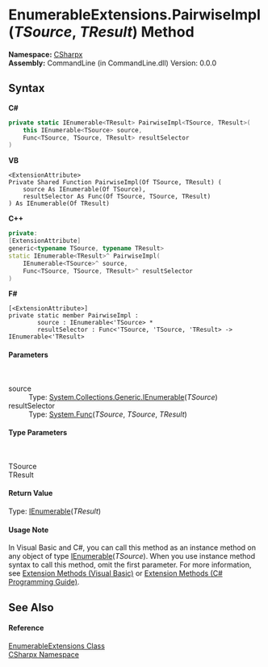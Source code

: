 # EnumerableExtensions.PairwiseImpl(*TSource*, *TResult*) Method 
 

**Namespace:**&nbsp;<a href="N_CSharpx">CSharpx</a><br />**Assembly:**&nbsp;CommandLine (in CommandLine.dll) Version: 0.0.0

## Syntax

**C#**<br />
``` C#
private static IEnumerable<TResult> PairwiseImpl<TSource, TResult>(
	this IEnumerable<TSource> source,
	Func<TSource, TSource, TResult> resultSelector
)

```

**VB**<br />
``` VB
<ExtensionAttribute>
Private Shared Function PairwiseImpl(Of TSource, TResult) ( 
	source As IEnumerable(Of TSource),
	resultSelector As Func(Of TSource, TSource, TResult)
) As IEnumerable(Of TResult)
```

**C++**<br />
``` C++
private:
[ExtensionAttribute]
generic<typename TSource, typename TResult>
static IEnumerable<TResult>^ PairwiseImpl(
	IEnumerable<TSource>^ source, 
	Func<TSource, TSource, TResult>^ resultSelector
)
```

**F#**<br />
``` F#
[<ExtensionAttribute>]
private static member PairwiseImpl : 
        source : IEnumerable<'TSource> * 
        resultSelector : Func<'TSource, 'TSource, 'TResult> -> IEnumerable<'TResult> 

```


#### Parameters
&nbsp;<dl><dt>source</dt><dd>Type: <a href="https://docs.microsoft.com/dotnet/api/system.collections.generic.ienumerable-1" target="_blank">System.Collections.Generic.IEnumerable</a>(*TSource*)<br /></dd><dt>resultSelector</dt><dd>Type: <a href="https://docs.microsoft.com/dotnet/api/system.func-3" target="_blank">System.Func</a>(*TSource*, *TSource*, *TResult*)<br /></dd></dl>

#### Type Parameters
&nbsp;<dl><dt>TSource</dt><dd /><dt>TResult</dt><dd /></dl>

#### Return Value
Type: <a href="https://docs.microsoft.com/dotnet/api/system.collections.generic.ienumerable-1" target="_blank">IEnumerable</a>(*TResult*)

#### Usage Note
In Visual Basic and C#, you can call this method as an instance method on any object of type <a href="https://docs.microsoft.com/dotnet/api/system.collections.generic.ienumerable-1" target="_blank">IEnumerable</a>(*TSource*). When you use instance method syntax to call this method, omit the first parameter. For more information, see <a href="https://docs.microsoft.com/dotnet/visual-basic/programming-guide/language-features/procedures/extension-methods">Extension Methods (Visual Basic)</a> or <a href="https://docs.microsoft.com/dotnet/csharp/programming-guide/classes-and-structs/extension-methods">Extension Methods (C# Programming Guide)</a>.

## See Also


#### Reference
<a href="T_CSharpx_EnumerableExtensions">EnumerableExtensions Class</a><br /><a href="N_CSharpx">CSharpx Namespace</a><br />